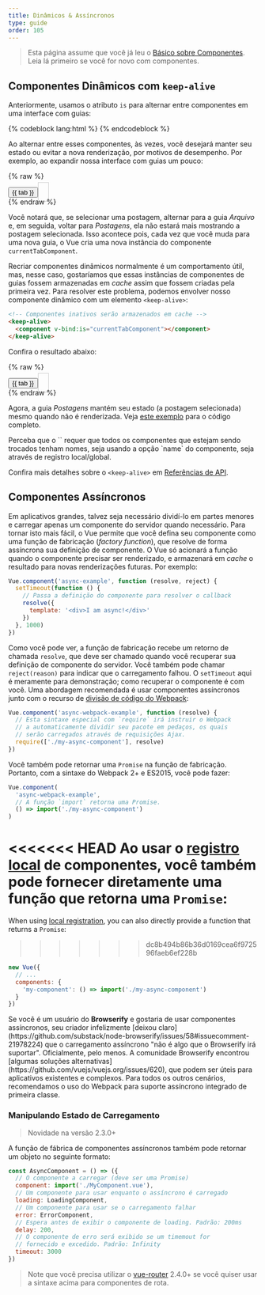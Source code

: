 ```yaml
---
title: Dinâmicos & Assíncronos
type: guide
order: 105
---
```


> Esta página assume que você já leu o [Básico sobre Componentes](components.html). Leia lá primeiro se você for novo com componentes.

## Componentes Dinâmicos com `keep-alive`

Anteriormente, usamos o atributo `is` para alternar entre componentes em uma interface com guias:

{% codeblock lang:html %}
<component v-bind:is="currentTabComponent"></component>
{% endcodeblock %}

Ao alternar entre esses componentes, às vezes, você desejará manter seu estado ou evitar a nova renderização, por motivos de desempenho. Por exemplo, ao expandir nossa interface com guias um pouco:

{% raw %}
<div id="dynamic-component-demo" class="demo">
  <button
    v-for="tab in tabs"
    v-bind:key="tab"
    v-bind:class="['dynamic-component-demo-tab-button', { 'dynamic-component-demo-active': currentTab === tab }]"
    v-on:click="currentTab = tab"
  >{{ tab }}</button>
  <component
    v-bind:is="currentTabComponent"
    class="dynamic-component-demo-tab"
  ></component>
</div>
<script>
Vue.component('tab-postagens', {
  data: function () {
    return {
      posts: [
        {
          id: 1,
          title: 'Cat Ipsum',
          content: '<p>Dont wait for the storm to pass, dance in the rain kick up litter decide to want nothing to do with my owner today demand to be let outside at once, and expect owner to wait for me as i think about it cat cat moo moo lick ears lick paws so make meme, make cute face but lick the other cats. Kitty poochy chase imaginary bugs, but stand in front of the computer screen. Sweet beast cat dog hate mouse eat string barf pillow no baths hate everything stare at guinea pigs. My left donut is missing, as is my right loved it, hated it, loved it, hated it scoot butt on the rug cat not kitten around</p>'
        },
        {
          id: 2,
          title: 'Hipster Ipsum',
          content: '<p>Bushwick blue bottle scenester helvetica ugh, meh four loko. Put a bird on it lumbersexual franzen shabby chic, street art knausgaard trust fund shaman scenester live-edge mixtape taxidermy viral yuccie succulents. Keytar poke bicycle rights, crucifix street art neutra air plant PBR&B hoodie plaid venmo. Tilde swag art party fanny pack vinyl letterpress venmo jean shorts offal mumblecore. Vice blog gentrify mlkshk tattooed occupy snackwave, hoodie craft beer next level migas 8-bit chartreuse. Trust fund food truck drinking vinegar gochujang.</p>'
        },
        {
          id: 3,
          title: 'Cupcake Ipsum',
          content: '<p>Icing dessert soufflé lollipop chocolate bar sweet tart cake chupa chups. Soufflé marzipan jelly beans croissant toffee marzipan cupcake icing fruitcake. Muffin cake pudding soufflé wafer jelly bear claw sesame snaps marshmallow. Marzipan soufflé croissant lemon drops gingerbread sugar plum lemon drops apple pie gummies. Sweet roll donut oat cake toffee cake. Liquorice candy macaroon toffee cookie marzipan.</p>'
        }
      ],
      selectedPost: null
    }
  },
  template: '\
    <div class="dynamic-component-demo-posts-tab">\
      <ul class="dynamic-component-demo-posts-sidebar">\
        <li\
          v-for="post in posts"\
          v-bind:key="post.id"\
          v-bind:class="{ \'dynamic-component-demo-active\': post === selectedPost }"\
          v-on:click="selectedPost = post"\
        >\
          {{ post.title }}\
        </li>\
      </ul>\
      <div class="dynamic-component-demo-post-container">\
        <div \
          v-if="selectedPost"\
          class="dynamic-component-demo-post"\
        >\
          <h3>{{ selectedPost.title }}</h3>\
          <div v-html="selectedPost.content"></div>\
        </div>\
        <strong v-else>\
          Clique no título de uma postagem do blog, à esquerda, para visualizá-la.\
        </strong>\
      </div>\
    </div>\
  '
})
Vue.component('tab-arquivo', {
  template: '<div>Componente de postagens arquivadas</div>'
})
new Vue({
  el: '#dynamic-component-demo',
  data: {
    currentTab: 'Postagens',
    tabs: ['Postagens', 'Arquivo']
  },
  computed: {
    currentTabComponent: function () {
      return 'tab-' + this.currentTab.toLowerCase()
    }
  }
})
</script>
<style>
.dynamic-component-demo-tab-button {
  padding: 6px 10px;
  border-top-left-radius: 3px;
  border-top-right-radius: 3px;
  border: 1px solid #ccc;
  cursor: pointer;
  background: #f0f0f0;
  margin-bottom: -1px;
  margin-right: -1px;
}
.dynamic-component-demo-tab-button:hover {
  background: #e0e0e0;
}
.dynamic-component-demo-tab-button.dynamic-component-demo-active {
  background: #e0e0e0;
}
.dynamic-component-demo-tab {
  border: 1px solid #ccc;
  padding: 10px;
}
.dynamic-component-demo-posts-tab {
  display: flex;
}
.dynamic-component-demo-posts-sidebar {
  max-width: 40vw;
  margin: 0 !important;
  padding: 0 10px 0 0 !important;
  list-style-type: none;
  border-right: 1px solid #ccc;
}
.dynamic-component-demo-posts-sidebar li {
  white-space: nowrap;
  text-overflow: ellipsis;
  overflow: hidden;
  cursor: pointer;
}
.dynamic-component-demo-posts-sidebar li:hover {
  background: #eee;
}
.dynamic-component-demo-posts-sidebar li.dynamic-component-demo-active {
  background: lightblue;
}
.dynamic-component-demo-post-container {
  padding-left: 10px;
}
.dynamic-component-demo-post > :first-child {
  margin-top: 0 !important;
  padding-top: 0 !important;
}
</style>
{% endraw %}

Você notará que, se selecionar uma postagem, alternar para a guia _Arquivo_ e, em seguida, voltar para _Postagens_, ela não estará mais mostrando a postagem selecionada. Isso acontece pois, cada vez que você muda para uma nova guia, o Vue cria uma nova instância do componente `currentTabComponent`.

Recriar componentes dinâmicos normalmente é um comportamento útil, mas, nesse caso, gostaríamos que essas instâncias de componentes de guias fossem armazenadas em _cache_ assim que fossem criadas pela primeira vez. Para resolver este problema, podemos envolver nosso componente dinâmico com um elemento `<keep-alive>`:

``` html
<!-- Componentes inativos serão armazenados em cache -->
<keep-alive>
  <component v-bind:is="currentTabComponent"></component>
</keep-alive>
```

Confira o resultado abaixo:

{% raw %}
<div id="dynamic-component-keep-alive-demo" class="demo">
  <button
    v-for="tab in tabs"
    v-bind:key="tab"
    v-bind:class="['dynamic-component-demo-tab-button', { 'dynamic-component-demo-active': currentTab === tab }]"
    v-on:click="currentTab = tab"
  >{{ tab }}</button>
  <keep-alive>
    <component
      v-bind:is="currentTabComponent"
      class="dynamic-component-demo-tab"
    ></component>
  </keep-alive>
</div>
<script>
new Vue({
  el: '#dynamic-component-keep-alive-demo',
  data: {
    currentTab: 'Postagens',
    tabs: ['Postagens', 'Arquivo']
  },
  computed: {
    currentTabComponent: function () {
      return 'tab-' + this.currentTab.toLowerCase()
    }
  }
})
</script>
{% endraw %}

Agora, a guia _Postagens_ mantém seu estado (a postagem selecionada) mesmo quando não é renderizada. Veja [este exemplo](https://jsfiddle.net/chrisvfritz/Lp20op9o/) para o código completo.

<p class="tip">Perceba que o `<keep-alive>` requer que todos os componentes que estejam sendo trocados tenham nomes, seja usando a opção `name` do componente, seja através de registro local/global.</p>

Confira mais detalhes sobre o `<keep-alive>` em [Referências de API](../api/#keep-alive).

## Componentes Assíncronos

Em aplicativos grandes, talvez seja necessário dividí-lo em partes menores e carregar apenas um componente do servidor quando necessário. Para tornar isto mais fácil, o Vue permite que você defina seu componente como uma função de fabricação (_factory function_), que resolve de forma assíncrona sua definição de componente. O Vue só acionará a função quando o componente precisar ser renderizado, e armazenará em _cache_ o resultado para novas renderizações futuras. Por exemplo:

``` js
Vue.component('async-example', function (resolve, reject) {
  setTimeout(function () {
    // Passa a definição do componente para resolver o callback
    resolve({
      template: '<div>I am async!</div>'
    })
  }, 1000)
})
```

Como você pode ver, a função de fabricação recebe um retorno de chamada `resolve`, que deve ser chamado quando você recuperar sua definição de componente do servidor. Você também pode chamar `reject(reason)` para indicar que o carregamento falhou. O `setTimeout` aqui é meramente para demonstração; como recuperar o componente é com você. Uma abordagem recomendada é usar componentes assíncronos junto com o recurso de [divisão de código do Webpack](https://webpack.js.org/guides/code-splitting/):

``` js
Vue.component('async-webpack-example', function (resolve) {
  // Esta sintaxe especial com `require` irá instruir o Webpack
  // a automaticamente dividir seu pacote em pedaços, os quais
  // serão carregados através de requisições Ajax.
  require(['./my-async-component'], resolve)
})
```

Você também pode retornar uma `Promise` na função de fabricação. Portanto, com a sintaxe do Webpack 2+ e ES2015, você pode fazer:

``` js
Vue.component(
  'async-webpack-example',
  // A função `import` retorna uma Promise.
  () => import('./my-async-component')
)
```

<<<<<<< HEAD
Ao usar o [registro local](components-registration.html#Registro-Local) de componentes, você também pode fornecer diretamente uma função que retorna uma `Promise`:
=======
When using [local registration](components-registration.html#Local-Registration), you can also directly provide a function that returns a `Promise`:
>>>>>>> dc8b494b86b36d0169cea6f972596faeb6ef228b

``` js
new Vue({
  // ...
  components: {
    'my-component': () => import('./my-async-component')
  }
})
```

<p class = "tip">Se você é um usuário do <strong>Browserify</strong> e gostaria de usar componentes assíncronos, seu criador infelizmente [deixou claro](https://github.com/substack/node-browserify/issues/58#issuecomment-21978224) que o carregamento assíncrono "não é algo que o Browserify irá suportar". Oficialmente, pelo menos. A comunidade Browserify encontrou [algumas soluções alternativas](https://github.com/vuejs/vuejs.org/issues/620), que podem ser úteis para aplicativos existentes e complexos. Para todos os outros cenários, recomendamos o uso do Webpack para suporte assíncrono integrado de primeira classe. </p>

### Manipulando Estado de Carregamento

> Novidade na versão 2.3.0+

A função de fábrica de componentes assíncronos também pode retornar um objeto no seguinte formato:

``` js
const AsyncComponent = () => ({
  // O componente a carregar (deve ser uma Promise)
  component: import('./MyComponent.vue'),
  // Um componente para usar enquanto o assíncrono é carregado
  loading: LoadingComponent,
  // Um componente para usar se o carregamento falhar
  error: ErrorComponent,
  // Espera antes de exibir o componente de loading. Padrão: 200ms
  delay: 200,
  // O componente de erro será exibido se um timemout for
  // fornecido e excedido. Padrão: Infinity
  timeout: 3000
})
```

> Note que você precisa utilizar o [vue-router](https://github.com/vuejs/vue-router) 2.4.0+ se você quiser usar a sintaxe acima para componentes de rota.
